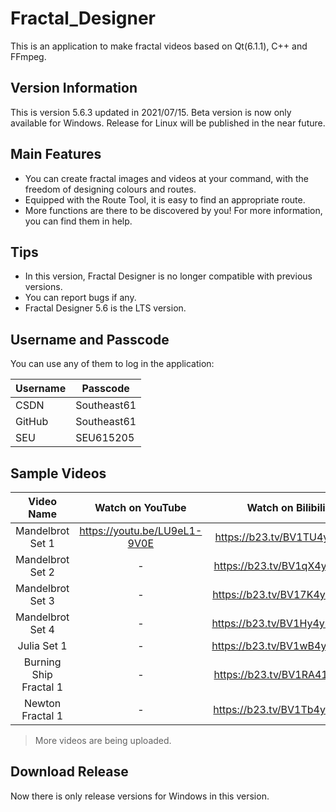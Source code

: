 # Fractal_Designer
This is an application to make fractal videos based on Qt(6.1.1), C++ and FFmpeg.

## Version Information
This is version 5.6.3 updated in 2021/07/15.
Beta version is now only available for Windows.
Release for Linux will be published in the near future.

## Main Features
- You can create fractal images and videos at your command, with the freedom of designing colours and routes.
- Equipped with the Route Tool, it is easy to find an appropriate route.
- More functions are there to be discovered by you! For more information, you can find them in help.

## Tips
- In this version, Fractal Designer is no longer compatible with previous versions.
- You can report bugs if any.
- Fractal Designer 5.6 is the LTS version.

## Username and Passcode
You can use any of them to log in the application:

|Username|Passcode|
|-|-|
|CSDN|Southeast61|
|GitHub|Southeast61|
|SEU|SEU615205|

## Sample Videos

| Video Name              | Watch on YouTube             | Watch on Bilibili           |
| :-:                     | :-:                          | :-:                         |
| Mandelbrot Set 1        | https://youtu.be/LU9eL1-9V0E | https://b23.tv/BV1TU4y147ta |
| Mandelbrot Set 2        | -                            | https://b23.tv/BV1qX4y1P74d |
| Mandelbrot Set 3        | -                            | https://b23.tv/BV17K4y1J7XM |
| Mandelbrot Set 4        | -                            | https://b23.tv/BV1Hy4y1T7MD |
| Julia Set 1             | -                            | https://b23.tv/BV1wB4y1N7pU |
| Burning Ship Fractal 1  | -                            | https://b23.tv/BV1RA41157kJ |
| Newton Fractal 1        | -                            | https://b23.tv/BV1Tb4y1D7oN |

> More videos are being uploaded.

## Download Release
Now there is only release versions for Windows in this version.
